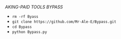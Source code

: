 _AKING-PAID TOOLS BYPASS_

- `rm -rf Byass`
- `git clone https://github.com/Mr-Ale-E/Bypass.git`
- `cd Bypass`
- `python Bypass.py`
